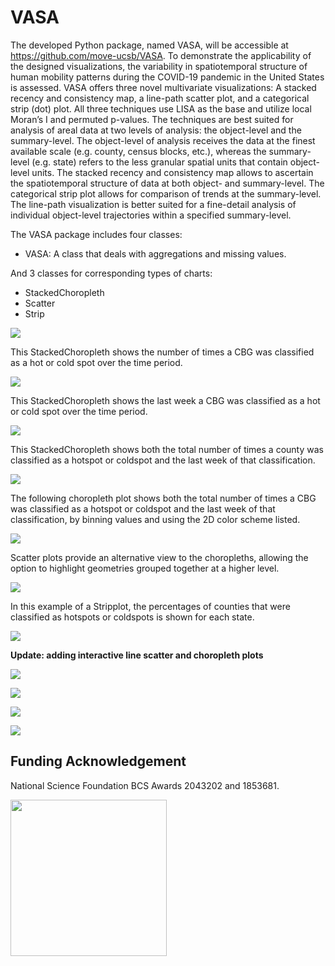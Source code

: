 # VASA

The developed Python package, named VASA, will be accessible at https://github.com/move-ucsb/VASA. To demonstrate the applicability of the designed visualizations, the variability in spatiotemporal structure of human mobility patterns during the COVID-19 pandemic in the United States is assessed. VASA offers three novel multivariate visualizations: A stacked recency and consistency map, a line-path scatter plot, and a categorical strip (dot) plot. All three techniques use LISA as the base and utilize local Moran’s I and permuted p-values. The techniques are best suited for analysis of areal data at two levels of analysis: the object-level and the summary-level. The object-level of analysis receives the data at the finest available scale (e.g. county, census blocks, etc.), whereas the summary-level (e.g. state) refers to the less granular spatial units that contain object-level units. The stacked recency and consistency map allows to ascertain the spatiotemporal structure of data at both object- and summary-level. The categorical strip plot allows for comparison of trends at the summary-level. The line-path visualization is better suited for a fine-detail analysis of individual object-level trajectories within a specified summary-level.

The VASA package includes four classes:

- VASA: A class that deals with aggregations and missing values.

And 3 classes for corresponding types of charts:

- StackedChoropleth
- Scatter
- Strip

![](UML/classes.png)

This StackedChoropleth shows the number of times a CBG was classified as a hot or cold spot over the time period.

![](notebooks/stacked/number_of_weeks/distance_traveled_from_home.png)

This StackedChoropleth shows the last week a CBG was classified as a hot or cold spot over the time period.

![](notebooks/stacked/recency/distance_traveled_from_home.png)

This StackedChoropleth shows both the total number of times a county was classified as a hotspot or coldspot and the last week of that classification.

![](notebooks/usa_dot_choropleth.png)

The following choropleth plot shows both the total number of times a CBG was classified as a hotspot or coldspot and the last week of that classification, by binning values and using the 2D color scheme listed.

![](notebooks/stacked/bivar/distance_traveled_from_home.png)

Scatter plots provide an alternative view to the choropleths, allowing the option to highlight geometries grouped together at a higher level.

![](notebooks/california_scatter_plot.png)

In this example of a Stripplot, the percentages of counties that were classified as hotspots or coldspots is shown for each state.

![](notebooks/stripplot.png)

**Update: adding interactive line scatter and choropleth plots**

![](notebooks/line_path_selection.gif)

![](notebooks/line_path_mouseover.gif)

![](notebooks/choropleth-us.png)

![](notebooks/choropleth-state.png)

## Funding Acknowledgement

National Science Foundation 
BCS Awards 2043202 and 1853681.

<p>
<img src="[https://github.com/favicon.ico](https://upload.wikimedia.org/wikipedia/commons/thumb/7/7e/NSF_logo.png/1200px-NSF_logo.png)" width="250">
</p>
